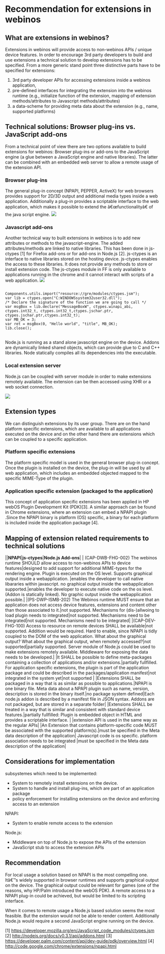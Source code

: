Recommendation for extensions in webinos
========================================

What are extensions in webinos?
-------------------------------

Extensions in webinos will provide access to non-webinos APIs / unique device features.
In order to encourage 3rd party developers to build and use extensions a technical solution to develop extensions has to be specified.
From a more generic stand point three distinctive parts have to be specified for extensions:

1.  3rd party developer APIs for accessing extensions inside a webinos application,
2.  pre-defined interfaces for integrating the extension into the webinos runtime (e.g., initialize function of the extension, mapping of extension methods/attributes to Javascript methods/attributes)
3.  a data-scheme for providing meta data about the extension (e.g., name, supported platforms)

Technical solutions: Browser plug-ins vs. JavaScript add-ons
------------------------------------------------------------

From a technical point of view there are two options available to build extensions for webinos: Browser plug-ins or add-ons to the JavaScript engine (a glue between a JavaScript engine and native libraries). The latter can be combined with an embedded web server to allow a remote usage of the extension API.

### Browser plug-ins

The general plug-in concept (NPAPI, PEPPER, ActiveX) for web browsers provides support for 2D/3D output and additional media types inside a web application. Additionally a plug-in provides a scriptable interface to the web application, which makes it possible to extend the â€œfunctionalityâ€ of the java script engine.
![](http://dev.webinos.org/redmine/attachments/591/npapi.png)

### Javascript add-ons

Another technical way to built extensions in webinos is to add new attributes or methods to the javascript-engine. The added attributes/methods are linked to native libraries. This has been done in js-ctypes [1] for Firefox add-ons or for add-ons in Node.js [2].
js-ctypes is an interface to native libraries stored on the hosting device. js-ctypes enables the access to these libraries. It does not provide any methods to store or install extension code. The js-ctypes module in FF is only available to applications running in the chrome and it cannot interact with scripts of a web application.
![](http://dev.webinos.org/redmine/attachments/590/js-extensions.png)

<pre>
<code class="Javascript">
Components.utils.import("resource://gre/modules/ctypes.jsm");
var lib = ctypes.open("C:WINDOWSsystem32user32.dll");
/* Declare the signature of the function we are going to call */
var msgBox = lib.declare("MessageBoxW", ctypes.winapi_abi, ctypes.int32_t, ctypes.int32_t,ctypes.jschar.ptr, ctypes.jschar.ptr,ctypes.int32_t);
var MB_OK = 3;
var ret = msgBox(0, "Hello world", "title", MB_OK);
lib.close();
</code>
</pre>

Node.js is running as a stand alone javascript engine on the device. Addons are dynamically linked shared objects, which can provide glue to C and C++ libraries. Node statically compiles all its dependencies into the executable.

### Local extension server

Node.js can be coupled with server module in order to make extensions remotely available. The extension can be then accessed using XHR or a web socket connection.

![](http://dev.webinos.org/redmine/attachments/589/node.png)

Extension types
---------------

We can distinguish extensions by its user group. There are on the hand platform specific extensions, which are available to all applications executed on the device and on the other hand there are extensions which can be coupled to a specific application.

### Platform specific extensions

The platform specific model is used in the general browser plug-in concept. Once the plugin is installed on the device, the plug-in will be used by all web application, which includes an embedded objected mapped to the specific MIME-Type of the plugin.

### Application specific extension (packaged to the application)

This concept of application specific extensions has been applied in HP webOS Plugin Development Kit (PDK)[3]. A similar approach can be found in Chrome extensions, where an extension can embed a NPAPI plugin .Since the NPAPI binary is platform (OS) specific, a binary for each platform is included inside the application package [4].

Mapping of extension related requirements to technical solutions
----------------------------------------------------------------

||**NPAPI**|**js-ctypes**|**Node.js Add-ons**|
| (CAP-DWB-FHG-002) The webinos runtime SHOULD allow access to non-webinos APIs to device features|designed to add support for additional MIME-types for the rendering engine. Plugin is executed on the OS level. Supports graphical output inside a webapplication. |enables the developer to call native libararies within javascript. no graphical output inside the webapplication supported.|enables the developer to execute native code on the os level. (Addon is statically linked). No graphic output inside the webapplication possible.|
|(PS-DWP-ISMB-202) The Webinos runtime MUST ensure that an application does not access device features, extensions and content other than those associated to it.|not supported. Mechanisms for (dis-)allwoing to load plugin needs to integrated|not supported. Mechanisms need to be integrated|not supported. Mechanisms need to be integrated|
|(CAP-DEV-FHG-100) Access to resource on remote devices SHALL be available|not supported. Addition would be required.
Hard to enable, since NPAPI is tidly coupled to the DOM of the web application. What about the graphical output? What about the graphical output, when remotely accessed?|not supported|partially supported. Server module of Node.js could be used to make extensions remotely available. Middleware for exposing the data needs to be developed.|
|It SHALL be possible to define meta-packages containing a collection of applications and/or extensions.|partially fullfilled. For application specific extensions, the plugin is part of the application package and could be described in the packages/application manifest|not integrated in the system yet|not supported |
|Extensions SHALL be packaged in a way that is as similar as possible to applications.|NPAPI is one binary file. Meta data about a NPAPI plugin such as name, version, description is stored in the binary itself.|no package system defined|Each node.js addon is described by a manifest file in JSON syntax. Addons are not packaged, but are stored in a separate folder|
|Extensions SHALL be treated in a way that is similar and consistent with standard device features.|partially fullfilled: Plugin is embedded object in HTML and provides a scriptable interface. | |extension API is used in the same way as the regular APIs|
|An Extension that contains platform-specific code MUST be associated with the supported platform(s).|must be specified in the Meta data description of the application| Javascript code is os specific. platform association needs to be integrated |must be specified in the Meta data description of the application|

Considerations for implementation
---------------------------------

subsystemes which need to be implemented:
* System to remotely install extensions on the device.
* System to handle and install plug-ins, which are part of an application package
* policy enforcement for installing extensions on the device and enforcing access to an extension

NPAPI:
* System to enable remote access to the extension

Node.js:
* Middleware on top of Node.js to expose the APIs of the extension
* JavaScript stub to access the extension APIs

Recommendation
--------------

For local usage a solution based on NPAPI is the most compelling one. Itâ€™s widely supported in browser runtimes and supports graphical output on the device. The graphical output could be relevant for games (one of the reasons, why HP/Palm introduced the webOS PDK). A remote access to a NPAPI plug-in could be achieved, but would be limited to its scripting interface.

When it comes to remote usage a Node.js based solution seems the most feasible. But the extension would not be able to render content. Additionally Node.js would require a second JavaScript engine running on the device.

[1] https://developer.mozilla.org/en/JavaScript_code_modules/ctypes.jsm
[2] http://nodejs.org/docs/v0.3.1/api/addons.html
[3] https://developer.palm.com/content/api/dev-guide/pdk/overview.html
[4] http://code.google.com/chrome/extensions/npapi.html

